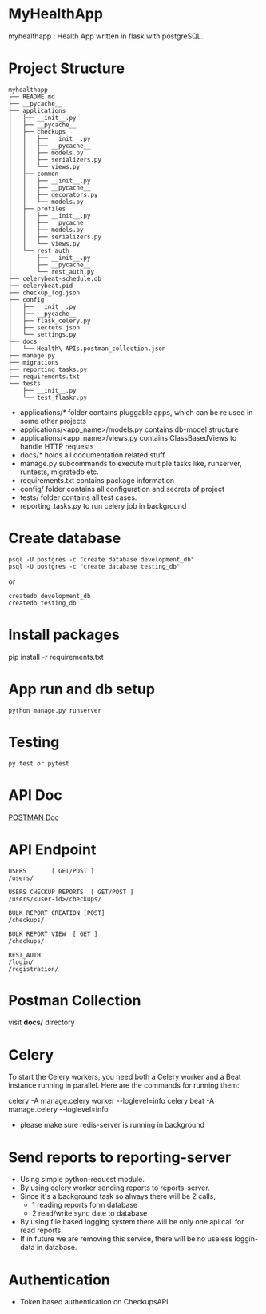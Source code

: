 # MyHealthApp

myhealthapp : Health App written in flask with postgreSQL.


# Project Structure
```
myhealthapp
├── README.md
├── __pycache__
├── applications
│   ├── __init__.py
│   ├── __pycache__
│   ├── checkups
│   │   ├── __init__.py
│   │   ├── __pycache__
│   │   ├── models.py
│   │   ├── serializers.py
│   │   └── views.py
│   ├── common
│   │   ├── __init__.py
│   │   ├── __pycache__
│   │   ├── decorators.py
│   │   └── models.py
│   ├── profiles
│   │   ├── __init__.py
│   │   ├── __pycache__
│   │   ├── models.py
│   │   ├── serializers.py
│   │   └── views.py
│   └── rest_auth
│       ├── __init__.py
│       ├── __pycache__
│       └── rest_auth.py
├── celerybeat-schedule.db
├── celerybeat.pid
├── checkup_log.json
├── config
│   ├── __init__.py
│   ├── __pycache__
│   ├── flask_celery.py
│   ├── secrets.json
│   └── settings.py
├── docs
│   └── Health\ APIs.postman_collection.json
├── manage.py
├── migrations
├── reporting_tasks.py
├── requirements.txt
└── tests
    ├── __init__.py
    └── test_flaskr.py
```

- applications/* folder contains pluggable apps, which can be re used in some other projects
- applications/<app_name>/models.py contains db-model structure
- applications/<app_name>/views.py contains ClassBasedViews to handle HTTP requests
- docs/* holds all documentation related stuff
- manage.py subcommands to execute multiple tasks like, runserver, runtests, migratedb etc.
- requirements.txt contains package information
- config/ folder contains all configuration and secrets of project
- tests/ folder contains all test cases.
- reporting_tasks.py to run celery job in background

# Create database
```
psql -U postgres -c "create database development_db"
psql -U postgres -c "create database testing_db"
```
or 
```
createdb development_db
createdb testing_db
```

# Install packages
pip install -r requirements.txt

# App run and db setup
```
python manage.py runserver
```

# Testing
```
py.test or pytest
```

# API Doc
[POSTMAN Doc](https://documenter.getpostman.com/view/227044/RzfassBD)

# API Endpoint

```
USERS       [ GET/POST ]
/users/

USERS CHECKUP REPORTS  [ GET/POST ]
/users/<user-id>/checkups/

BULK REPORT CREATION [POST]
/checkups/

BULK REPORT VIEW  [ GET ]
/checkups/

REST_AUTH
/login/
/registration/
```

# Postman Collection
visit **docs/** directory

# Celery
To start the Celery workers, you need both a Celery worker and a Beat instance running in parallel. Here are the commands for running them:

celery -A manage.celery worker --loglevel=info
celery beat -A manage.celery --loglevel=info

* please make sure redis-server is running in background

# Send reports to reporting-server
- Using simple python-request module.
- By using celery worker sending reports to reports-server.
- Since it's a background task so always there will be 2 calls, 
    - 1 reading reports form database
    - 2 read/write sync date to database
- By using file based logging system there will be only one api call for read reports.
- If in future we are removing this service, there will be no useless loggin-data in database.

# Authentication
- Token based authentication on CheckupsAPI
